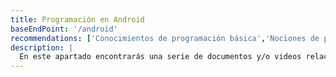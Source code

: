 ```yaml
---
title: Programación en Android
baseEndPoint: '/android'
recommendations: ['Conocimientos de programación básica','Nociones de programación orientada a objetos']
description: |
  En este apartado encontrarás una serie de documentos y/o videos relacionados con la programación de aplicaciones android, usaremos tanto el editor Eclipse Android, como Android Studio
---
```


